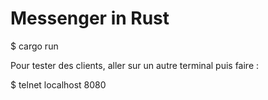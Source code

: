 # Messenger in Rust 

$ cargo run

Pour tester des clients, aller sur un autre terminal puis faire :

$ telnet localhost 8080
